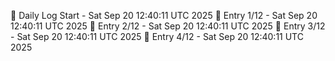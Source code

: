 📅 Daily Log Start - Sat Sep 20 12:40:11 UTC 2025
📌 Entry 1/12 - Sat Sep 20 12:40:11 UTC 2025
📌 Entry 2/12 - Sat Sep 20 12:40:11 UTC 2025
📌 Entry 3/12 - Sat Sep 20 12:40:11 UTC 2025
📌 Entry 4/12 - Sat Sep 20 12:40:11 UTC 2025
